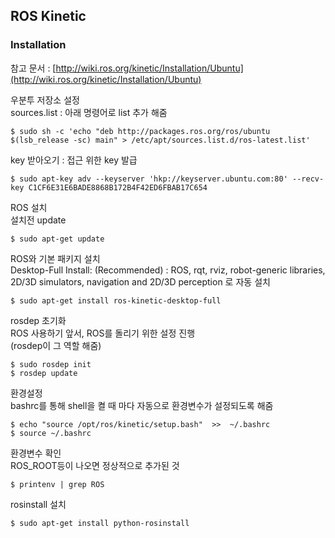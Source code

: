 ## ROS Kinetic  

### Installation  
참고 문서 : [http://wiki.ros.org/kinetic/Installation/Ubuntu](http://wiki.ros.org/kinetic/Installation/Ubuntu)

우분투 저장소 설정  
sources.list : 아래 명령어로 list 추가 해줌  

    $ sudo sh -c 'echo "deb http://packages.ros.org/ros/ubuntu $(lsb_release -sc) main" > /etc/apt/sources.list.d/ros-latest.list'  

key 받아오기 : 접근 위한 key 발급  

    $ sudo apt-key adv --keyserver 'hkp://keyserver.ubuntu.com:80' --recv-key C1CF6E31E6BADE8868B172B4F42ED6FBAB17C654  

ROS 설치  
설치전 update  

    $ sudo apt-get update  

ROS와 기본 패키지 설치  
Desktop-Full Install: (Recommended) : ROS, rqt, rviz, robot-generic libraries, 2D/3D simulators, navigation and 2D/3D perception 로 자동 설치  

    $ sudo apt-get install ros-kinetic-desktop-full  

rosdep 초기화  
ROS 사용하기 앞서, ROS를 돌리기 위한 설정 진행  
(rosdep이 그 역할 해줌)  

    $ sudo rosdep init  
    $ rosdep update  

환경설정  
bashrc를 통해 shell을 켤 때 마다 자동으로 환경변수가 설정되도록 해줌  

    $ echo "source /opt/ros/kinetic/setup.bash"  >>  ~/.bashrc  
    $ source ~/.bashrc  

환경변수 확인  
ROS_ROOT등이 나오면 정상적으로 추가된 것  

    $ printenv | grep ROS  

rosinstall 설치  

    $ sudo apt-get install python-rosinstall  


<!--stackedit_data:
eyJoaXN0b3J5IjpbNjIwMjIwNjQyXX0=
-->